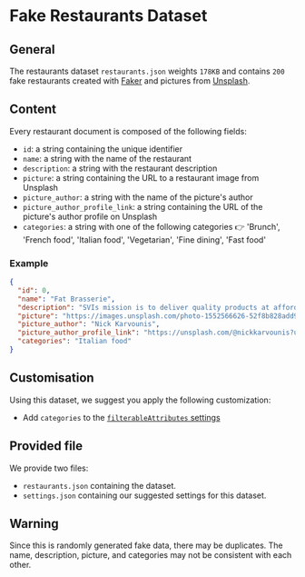 # Fake Restaurants Dataset

## General

The restaurants dataset `restaurants.json` weights `178KB` and contains `200` fake restaurants created with [Faker](https://github.com/faker-ruby/faker) and pictures from [Unsplash](https://unsplash.com/).

## Content

Every restaurant document is composed of the following fields:

- `id`: a string containing the unique identifier
- `name`: a string with the name of the restaurant
- `description`: a string with the restaurant description
- `picture`: a string containing the URL to a restaurant image from Unsplash
- `picture_author`: a string with the name of the picture's author
- `picture_author_profile_link`: a string containing the URL of the picture's author profile on Unsplash
- `categories`: a string with one of the following categories 👉 'Brunch', 'French food', 'Italian food', 'Vegetarian', 'Fine dining', 'Fast food'

### Example
```json
{
  "id": 0,
  "name": "Fat Brasserie",
  "description": "SVIs mission is to deliver quality products at affordable prices to our independent retailers, wholesalers and food service partners around the world by providing international procurement, distribution, marketing and supply chain management.",
  "picture": "https://images.unsplash.com/photo-1552566626-52f8b828add9?crop=entropy&cs=tinysrgb&fit=max&fm=jpg&ixid=MnwzMTg4Mzh8MHwxfHJhbmRvbXx8fHx8fHx8fDE2NTA0NDgxMDQ&ixlib=rb-1.2.1&q=80&w=400&utm_source=restaurants_demo&utm_medium=referral&utm_campaign=api-credit",
  "picture_author": "Nick Karvounis",
  "picture_author_profile_link": "https://unsplash.com/@nickkarvounis?utm_source=restaurants_demo&utm_medium=referral&utm_campaign=api-credit",
  "categories": "Italian food"
}
```

## Customisation

Using this dataset, we suggest you apply the following customization:

- Add `categories` to the [`filterableAttributes` settings](https://docs.meilisearch.com/reference/api/filterable_attributes.html)
## Provided file

We provide two files:

- `restaurants.json` containing the dataset.
- `settings.json` containing our suggested settings for this dataset.

## Warning

Since this is randomly generated fake data, there may be duplicates. The name, description, picture, and categories may not be consistent with each other.
